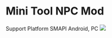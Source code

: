 # Mini Tool NPC Mod
Support Platform SMAPI Android, PC
<img src = "https://github.com/thong637/Tool_StardewValley_Android/blob/master/20201022_174156.gif "/>
